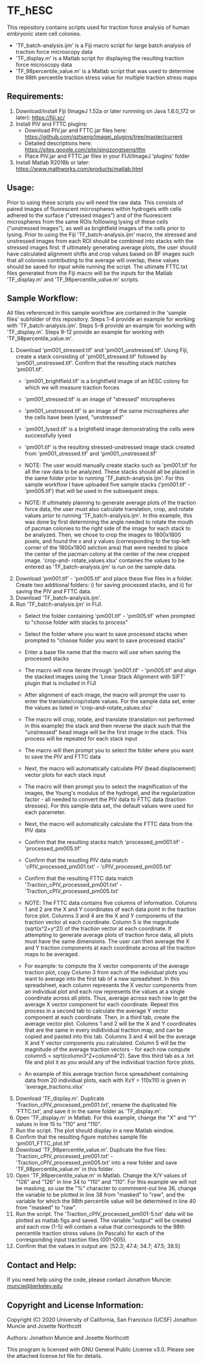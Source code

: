 # TF_hESC
This repository contains scripts used for traction force analysis of human embryonic stem cell colonies. 
- 'TF_batch-analysis.ijm' is a Fiji macro script for large batch analysis of traction force microscopy data
- 'TF_display.m' is a Matlab script for displaying the resulting traction force microscopy data 
- 'TF_98percentile_value.m' is a Matlab script that was used to determine the 98th percentile traction stress value for multiple traction stress maps

Requirements:
--------------
1) Download/install Fiji (ImageJ 1.52a or later runnning on Java 1.8.0_172 or later): https://fiji.sc/ 
2) Install PIV and FTTC plugins:
      - Download PIV.jar and FTTC.jar files here: https://github.com/qztseng/imagej_plugins/tree/master/current  
      - Detailed descriptions here: https://sites.google.com/site/qingzongtseng/tfm
      - Place PIV.jar and FTTC.jar files in your FIJI/ImageJ 'plugins' folder
3) Install Matlab R2018b or later: https://www.mathworks.com/products/matlab.html

Usage:
---------
Prior to using these scripts you will need the raw data. This consists of paired images of fluorescent microspheres within hydrogels with cells adhered to the surface ("stressed images") and of the fluorescent microspheres from the same ROIs folllowing lysing of these cells ("unstressed images"), as well as brightfield images of the cells prior to lysing. Prior to using the Fiji 'TF_batch-analysis.ijm' macro, the stressed and unstressed images from each ROI should be combined into stacks with the stressed images first. If ultimately generating average plots, the user should have calculated alignment shifts and crop values based on BF images such that all colonies contributing to the average will overlap, these values should be saved for input while running the script. The ultimate FTTC.txt files generated from the Fiji macro will be the inputs for the Matlab 'TF_display.m' and 'TF_98percentile_value.m' scripts. 

Sample Workflow:
------------------
All files referenced in this sample workflow are contained in the 'sample files' subfolder of this repository. Steps 1-4 provide an example for working with 'TF_batch-analysis.ijm'. Steps 5-8 provide an example for working with 'TF_display.m'. Steps 9-12 provide an example for working with 'TF_98percentile_value.m'.

1) Download 'pm001_stressed.tif' and 'pm001_unstressed.tif'. Using Fiji, create a stack consisting of 'pm001_stressed.tif' followed by 'pm001_unstressed.tif'. Confirm that the resulting stack matches 'pm001.tif'. 
      - 'pm001_brightfield.tif' is a brightfield image of an hESC colony for which we will measure traction forces
      - 'pm001_stressed.tif' is an image of "stressed" microspheres 
      - 'pm001_unstressed.tif' is an image of the same microspheres afer the cells have been lysed, "unstressed"
      - 'pm001_lysed.tif' is a brightfield image demonstrating the cells were successfully lysed
      - 'pm001.tif' is the resulting stressed-unstressed image stack created from 'pm001_stressed.tif' and 'pm001_unstressed.tif'

      - NOTE: The user would manually create stacks such as 'pm001.tif' for all the raw data to be analyzed. These stacks should all be         placed in the same folder prior to running 'TF_batch-analysis.ijm'. For this sample workflow I have uploaded five sample stacks         ('pm001.tif' - 'pm005.tif') that will be used in the subsequent steps. 
      - NOTE: If ultimately planning to generate average plots of the traction force data, the user must also calculate translation,            crop, and rotate values prior to running 'TF_batch-analysis.ijm'. In this example, this was done by first determining the angle           needed to rotate the mouth of pacman colonies to the right side of the image for each stack to be analyzed. Then, we chose to             crop the images to 1800x1800 pixels, and found the x and y values (corresponding to the top-left corner of the 1800x1800                  selction area) that were needed to place the center of the pacman colony at the center of the new cropped image. 'crop-and-               rotate_values.xlsx' containes the values to be entered as 'TF_batch-analysis.ijm' is run on the sample data. 
2) Download 'pm001.tif' - 'pm005.tif' and place these five files in a folder. Create two additional folders: i) for saving processed stacks, and ii) for saving the PIV and FTTC data.
3) Download 'TF_batch-analysis.ijm'. 
4) Run 'TF_batch-analysis.ijm' in FIJI. 
      - Select the folder containing 'pm001.tif' - 'pm005.tif' when prompted to "choose folder with stacks to process" 
      - Select the folder where you want to save processed stacks when prompted to "choose folder you want to save processed stacks"
      - Enter a base file name that the macro will use when saving the processed stacks
      - The macro will now iterate through 'pm001.tif' - 'pm005.tif' and align the stacked images using the 'Linear Stack Alignment with SIFT' plugin that is included in FIJI
      - After alignment of each image, the macro will prompt the user to enter the translate/crop/rotate values. For the sample data set, enter the values as listed in 'crop-and-rotate_values.xlsx'
      - The macro will crop, rotate, and translate (translation not performed in this example) the stack and then reverse the stack such that the "unstressed" bead image will be the first image in the stack. This process will be repeated for each stack input
      - The macro will then prompt you to select the folder where you want to save the PIV and FTTC data 
      - Next, the macro will automatically calculate PIV (bead displacement) vector plots for each stack input
      - The macro will then prompt you to select the magnification of the images, the Young's modulus of the hydrogel, and the regularization factor - all needed to convert the PIV data to FTTC data (traction stresses). For this sample data set, the default values were used for each parameter. 
      - Next, the macro will automatically calculate the FTTC data from the PIV data
      - Confirm that the resulting stacks match 'processed_pm001.tif' - 'processed_pm005.tif'
      - Confirm that the resutling PIV data match 'cPIV_processed_pm001.txt' - 'cPIV_processed_pm005.txt'
      - Confirm that the resulting FTTC data match 'Traction_cPIV_processed_pm001.txt' - 'Traction_cPIV_processed_pm005.txt'
      
      - NOTE: The FTTC data contains five columns of information. Columns 1 and 2 are the X and Y coordinates of each data point in the traction force plot. Columns 3 and 4 are the X and Y components of the traction vector at each coordinate. Column 5 is the magnitude (sqrt(x^2+y^2)) of the traction vector at each coordinate. If attempting to generate average plots of traction force data, all plots must have the same dimensions. The user can then average the X and Y traction components at each coordinate across all the traction maps to be averaged.
      - For example: to compute the X vector components of the average traction plot, copy Column 3 from each of the individual plots you want to average into the first tab of a new spreadsheet. In this spreadsheet, each column represents the X vector components from an individual plot and each row represents the values at a single coordinate across all plots. Thus, average across each row to get the average X vector component for each coordinate. Repeat this process in a second tab to calculate the average Y vector component at each coordinate. Then, in a third tab, create the average vector plot. Columns 1 and 2 will be the X and Y coordinates that are the same in every indidividual traction map, and can be copied and pasted into this tab. Columns 3 and 4 will be the average X and Y vector components you calculated. Column 5 will be the magnitude of the average traction vectors - for each row compute column5 = sqrt(column3^2+column4^2). Save this third tab as a .txt file and plot it as you would any of the individual traction force plots. 
      - An example of this average traction force spreadsheet containing data from 20 individual plots, each with XxY = 110x110 is given in 'average_tractions.xlsx'
5) Download 'TF_display.m'. Duplicate 'Traction_cPIV_processed_pm001.txt', rename the duplicated file 'FTTC.txt', and save it in the same folder as 'TF_display.m'. 
6) Open 'TF_display.m' in Matlab. For this example, change the "X" and "Y" values in line 15 to "110" and "110". 
7) Run the script. The plot should display in a new Matlab window. 
8) Confirm that the resulting figure matches sample file 'pm001_FTTC_plot.tif' 
9) Download 'TF_98percentile_value.m'. Duplicate the five files: 'Traction_cPIV_processed_pm001.txt' - 'Traction_cPIV_processed_pm005.txt' into a new folder and save 'TF_98percentile_value.m' in this folder.
10) Open 'TF_98percentile_value.m' in Matlab. Change the X/Y values of "126" and "126" in line 34 to "110" and "110". For this example we will not be masking, so use the "%" character to commment-out line 36, change the variable to be plotted in line 38 from "masked" to "raw", and the variable for which the 98th percentile value will be determined in line 40 from "masked" to "raw". 
11) Run the script. The 'Traction_cPIV_processed_pm001-5.txt' data will be plotted as matlab figs and saved. The variable "output" will be created and each row (1-5) will contain a value that corresponds to the 98th percentile traction stress values (in Pascals) for each of the corresponding input traction files (001-005). 
12) Confirm that the values in output are: [52.3; 47.4; 34.7; 47.5; 38.5]

Contact and Help:
------------------
If you need help using the code, please contact Jonathon Muncie: muncie@berkeley.edu

Copyright and License Information:
-------------------------------------
Copyright (C) 2020 University of California, San Francisco (UCSF) Jonathon Muncie and Josette Northcott

Authors: Jonathon Muncie and Josette Northcott

This program is licensed with GNU General Public License v3.0. Please see the attached license.txt file for details.
